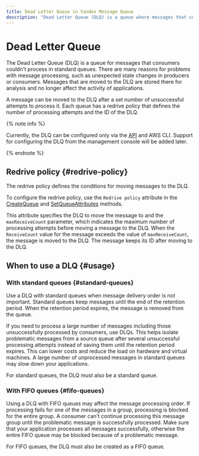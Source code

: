 ```yaml
---
title: Dead Letter Queue in Yandex Message Queue
description: "Dead Letter Queue (DLQ) is a queue where messages that could not be processed by recipients in regular queues can be forwarded. Messages may not be processed for a number of reasons, for example, due to changed states of the sender or recipient. Messages forwarded to DLQ will be stored there for further diagnostics and will no longer interfere with applications."
---
```


# Dead Letter Queue

The Dead Letter Queue (DLQ) is a queue for messages that consumers couldn't process in standard queues. There are many reasons for problems with message processing, such as unexpected state changes in producers or consumers. Messages that are moved to the DLQ are stored there for analysis and no longer affect the activity of applications.

A message can be moved to the DLQ after a set number of unsuccessful attempts to process it. Each queue has a redrive policy that defines the number of processing attempts and the ID of the DLQ.

{% note info %}

Currently, the DLQ can be configured only via the [API](../api-ref/index.md) and AWS CLI. Support for configuring the DLQ from the management console will be added later.

{% endnote %}

## Redrive policy {#redrive-policy}

The redrive policy defines the conditions for moving messages to the DLQ.

To configure the redrive policy, use the `Redrive policy` attribute in the [CreateQueue](../api-ref/queue/CreateQueue.md) and [SetQueueAttributes](../api-ref/queue/SetQueueAttributes.md) methods.

This attribute specifies the DLQ to move the message to and the `maxReceiveCount` parameter, which indicates the maximum number of processing attempts before moving a message to the DLQ. When the `ReceiveCount` value for the message exceeds the value of `maxReceiveCount`, the message is moved to the DLQ. The message keeps its ID after moving to the DLQ.

## When to use a DLQ {#usage}

### With standard queues {#standard-queues}

Use a DLQ with standard queues when message delivery order is not important. Standard queues keep messages until the end of the retention period. When the retention period expires, the message is removed from the queue.

If you need to process a large number of messages including those unsuccessfully processed by consumers, use DLQs. This helps isolate problematic messages from a source queue after several unsuccessful processing attempts instead of saving them until the retention period expires. This can lower costs and reduce the load on hardware and virtual machines. A large number of unprocessed messages in standard queues may slow down your applications.

For standard queues, the DLQ must also be a standard queue.

### With FIFO queues {#fifo-queues}

Using a DLQ  with FIFO queues may affect the message processing order. If processing fails for one of the messages in a group, processing is blocked for the entire group. A consumer can't continue processing this message group until the problematic message is successfully processed. Make sure that your application processes all messages successfully, otherwise the entire FIFO queue may be blocked because of a problematic message.

For FIFO queues, the DLQ must also be created as a FIFO queue.

